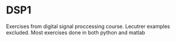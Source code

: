 # DSP1
Exercises from digital signal proccessing course. Lecutrer examples excluded. Most exercises done in both python and matlab
